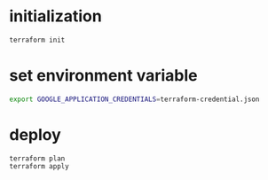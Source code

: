 # initialization

```sh
terraform init
```

# set environment variable

```sh
export GOOGLE_APPLICATION_CREDENTIALS=terraform-credential.json
```

# deploy

```sh
terraform plan
terraform apply
```
